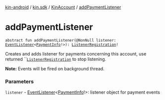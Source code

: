 [kin-android](../../index.md) / [kin.sdk](../index.md) / [KinAccount](index.md) / [addPaymentListener](./add-payment-listener.md)

# addPaymentListener

`abstract fun addPaymentListener(@NonNull listener: `[`EventListener`](../-event-listener/index.md)`<`[`PaymentInfo`](../-payment-info/index.md)`!>): `[`ListenerRegistration`](../-listener-registration/index.md)`!`

Creates and adds listener for payments concerning this account, use returned ``[`ListenerRegistration`](../-listener-registration/index.md) to stop listening.

**Note:** Events will be fired on background thread.

### Parameters

`listener` - [EventListener](../-event-listener/index.md)&lt;[PaymentInfo](../-payment-info/index.md)!&gt;: listener object for payment events